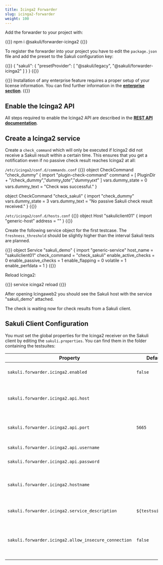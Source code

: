 ```yaml
---
title: Icinga2 Forwarder
slug: icinga2-forwarder
weight: 100
---
```


Add the forwarder to your project with:

{{<highlight bash>}}
npm i @sakuli/forwarder-icinga2
{{</highlight>}}

To register the forwarder into your project you have to edit the `package.json` file and add the preset to the Sakuli configuration key:

{{<highlight json>}}
{
    "sakuli": {
        "presetProvider": [
            "@sakuli/legacy",
            "@sakuli/forwarder-icinga2"
        ]
    }
}
{{</highlight>}}

{{<alert>}}
Installation of any enterprise feature requires a proper setup of your license information. You can find further information in the **[enterprise section](/docs/enterprise#using-licences-information)**.
{{</alert>}}

## Enable the Icinga2 API
All steps required to enable the Icinga2 API are described in the **[REST API documentation](http://docs.icinga.org/icinga2/snapshot/doc/module/icinga2/chapter/icinga2-api)**.

## Create a Icinga2 service

Create a `check_command` which will only be executed if Icinga2 did not receive a Sakuli result within a certain time. This ensures that you get a notification even if no passive check result reaches Icinga2 at all:

`/etc/icinga2/conf.d/commands.conf`
{{<highlight conf>}}
object CheckCommand "check_dummy" {
   import "plugin-check-command"
   command = [
     PluginDir + "/check_dummy","$dummy_state$","$dummy_text$"
   ]
   vars.dummy_state = 0
   vars.dummy_text = "Check was successful."
}

object CheckCommand "check_sakuli" {
   import "check_dummy"
   vars.dummy_state = 3
   vars.dummy_text = "No passive Sakuli check result received."
}
{{</highlight>}}

`/etc/icinga2/conf.d/hosts.conf`
{{<highlight conf>}}
object Host "sakuliclient01" {
   import "generic-host"
   address = "<IP>"
}
{{</highlight>}}

Create the following service object for the first testcase. The `freshness_threshold` should be slightly higher than the interval Sakuli tests are planned.

{{<highlight conf>}}
object Service "sakuli_demo" {
  import "generic-service"
  host_name = "sakuliclient01"
  check_command = "check_sakuli"
  enable_active_checks = 0
  enable_passive_checks = 1
  enable_flapping = 0
  volatile = 1
  enable_perfdata = 1
}
{{</highlight>}}

Reload Icinga2:

{{<highlight bash>}}
service icinga2 reload
{{</highlight>}}

After opening Icingaweb2 you should see the Sakuli host with the service "sakuli_demo" attached.

The check is waiting now for check results from a Sakuli client.

## Sakuli Client Configuration

You must set the global properties for the Icinga2 receiver on the Sakuli client by editing the `sakuli.properties`. You can find them in the folder containing the testsuites:

| Property | Default | Effect |
|----------|---------|--------|
|`sakuli.forwarder.icinga2.enabled` | `false`| Enables result forwarding to Icinga2 |
|`sakuli.forwarder.icinga2.api.host`| | The hostname or IP of the Icinga2 API-endpoints |
|`sakuli.forwarder.icinga2.api.port`| `5665` | The port or IP of the Icinga2 API-endpoints  |
|`sakuli.forwarder.icinga2.api.username` | | API user name  |
|`sakuli.forwarder.icinga2.api.password` | | API user password  |
|`sakuli.forwarder.icinga2.hostname`| | The name of the host object configured in Icinga2 |
|`sakuli.forwarder.icinga2.service_description`| `${testsuite.id}` | The name of the service in Icinga2 |
|`sakuli.forwarder.icinga2.allow_insecure_connection`| `false` | Disable SSL checks. **Never** use this in production environments! |
